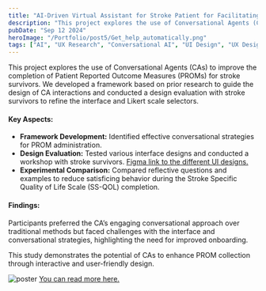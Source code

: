 ```yaml
---
title: "AI-Driven Virtual Assistant for Stroke Patient for Facilitating PROM Completion through Conversational Agent Strategies"
description: "This project explores the use of Conversational Agents (CAs) to improve the completion of Patient Reported Outcome Measures (PROMs) for stroke survivors. We developed a framework based on prior research to guide the design of CA interactions and conducted a design evaluation with stroke survivors to refine the interface and Likert scale selectors."
pubDate: "Sep 12 2024"
heroImage: "/Portfolio/post5/Get_help_automatically.png"
tags: ["AI", "UX Research", "Conversational AI", "UI Design", "UX Design","NLP", "Figma", "Healthcare"]
---
```

<html lang="en">
<body>
    <section>
        <p>This project explores the use of Conversational Agents (CAs) to improve the completion of Patient Reported Outcome Measures (PROMs) for stroke survivors. We developed a framework based on prior research to guide the design of CA interactions and conducted a design evaluation with stroke survivors to refine the interface and Likert scale selectors.</p>
        <h4>Key Aspects:</h4>
        <ul>
            <li><strong>Framework Development:</strong> Identified effective conversational strategies for PROM administration.</li>
            <li><strong>Design Evaluation:</strong> Tested various interface designs and conducted a workshop with stroke survivors. <a href="https://www.figma.com/proto/2xl02dXnuIz7IlEJ000uv6/Med10?link=homepage&pscd=psxid.figma.com&ps_partner_key=c292cm5jb21tZXJjZWRlbWFuZHRlYW01Mjc4&sid=lo43f5cyug0002cl0sdqy&node-id=56-151&starting-point-node-id=3%3A35&ps_xid=9VGAIQGystVh4Y&gsxid=9VGAIQGystVh4Y&gspk=c292cm5jb21tZXJjZWRlbWFuZHRlYW01Mjc4" target="_blank">Figma link to the different UI designs.</a></li>
            <li><strong>Experimental Comparison:</strong> Compared reflective questions and examples to reduce satisficing behavior during the Stroke Specific Quality of Life Scale (SS-QOL) completion.</li>
        </ul>
        <h4>Findings:</h4>
        <p>Participants preferred the CA’s engaging conversational approach over traditional methods but faced challenges with the interface and conversational strategies, highlighting the need for improved onboarding.</p>
        <p>This study demonstrates the potential of CAs to enhance PROM collection through interactive and user-friendly design.</p>
    </section>
    <img src="/Portfolio/post5/poster.png" alt="poster">
    <a href="https://drive.google.com/file/d/1gJ4rlEEP0kt2rcM2Lh4g0kciHMX4og9t/view?usp=sharing" target="_blank">You can read more here.</a>
</body>
</html>